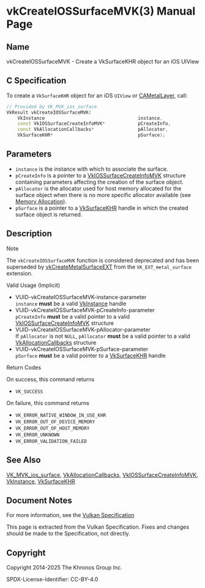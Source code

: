 # vkCreateIOSSurfaceMVK(3) Manual Page

## Name

vkCreateIOSSurfaceMVK - Create a VkSurfaceKHR object for an iOS UIView



## [](#_c_specification)C Specification

To create a `VkSurfaceKHR` object for an iOS `UIView` or [CAMetalLayer](https://registry.khronos.org/vulkan/specs/latest/man/html/CAMetalLayer.html), call:

```c++
// Provided by VK_MVK_ios_surface
VkResult vkCreateIOSSurfaceMVK(
    VkInstance                                  instance,
    const VkIOSSurfaceCreateInfoMVK*            pCreateInfo,
    const VkAllocationCallbacks*                pAllocator,
    VkSurfaceKHR*                               pSurface);
```

## [](#_parameters)Parameters

- `instance` is the instance with which to associate the surface.
- `pCreateInfo` is a pointer to a [VkIOSSurfaceCreateInfoMVK](https://registry.khronos.org/vulkan/specs/latest/man/html/VkIOSSurfaceCreateInfoMVK.html) structure containing parameters affecting the creation of the surface object.
- `pAllocator` is the allocator used for host memory allocated for the surface object when there is no more specific allocator available (see [Memory Allocation](https://registry.khronos.org/vulkan/specs/latest/html/vkspec.html#memory-allocation)).
- `pSurface` is a pointer to a [VkSurfaceKHR](https://registry.khronos.org/vulkan/specs/latest/man/html/VkSurfaceKHR.html) handle in which the created surface object is returned.

## [](#_description)Description

Note

The `vkCreateIOSSurfaceMVK` function is considered deprecated and has been superseded by [vkCreateMetalSurfaceEXT](https://registry.khronos.org/vulkan/specs/latest/man/html/vkCreateMetalSurfaceEXT.html) from the `VK_EXT_metal_surface` extension.

Valid Usage (Implicit)

- [](#VUID-vkCreateIOSSurfaceMVK-instance-parameter)VUID-vkCreateIOSSurfaceMVK-instance-parameter  
  `instance` **must** be a valid [VkInstance](https://registry.khronos.org/vulkan/specs/latest/man/html/VkInstance.html) handle
- [](#VUID-vkCreateIOSSurfaceMVK-pCreateInfo-parameter)VUID-vkCreateIOSSurfaceMVK-pCreateInfo-parameter  
  `pCreateInfo` **must** be a valid pointer to a valid [VkIOSSurfaceCreateInfoMVK](https://registry.khronos.org/vulkan/specs/latest/man/html/VkIOSSurfaceCreateInfoMVK.html) structure
- [](#VUID-vkCreateIOSSurfaceMVK-pAllocator-parameter)VUID-vkCreateIOSSurfaceMVK-pAllocator-parameter  
  If `pAllocator` is not `NULL`, `pAllocator` **must** be a valid pointer to a valid [VkAllocationCallbacks](https://registry.khronos.org/vulkan/specs/latest/man/html/VkAllocationCallbacks.html) structure
- [](#VUID-vkCreateIOSSurfaceMVK-pSurface-parameter)VUID-vkCreateIOSSurfaceMVK-pSurface-parameter  
  `pSurface` **must** be a valid pointer to a [VkSurfaceKHR](https://registry.khronos.org/vulkan/specs/latest/man/html/VkSurfaceKHR.html) handle

Return Codes

On success, this command returns

- `VK_SUCCESS`

On failure, this command returns

- `VK_ERROR_NATIVE_WINDOW_IN_USE_KHR`
- `VK_ERROR_OUT_OF_DEVICE_MEMORY`
- `VK_ERROR_OUT_OF_HOST_MEMORY`
- `VK_ERROR_UNKNOWN`
- `VK_ERROR_VALIDATION_FAILED`

## [](#_see_also)See Also

[VK\_MVK\_ios\_surface](https://registry.khronos.org/vulkan/specs/latest/man/html/VK_MVK_ios_surface.html), [VkAllocationCallbacks](https://registry.khronos.org/vulkan/specs/latest/man/html/VkAllocationCallbacks.html), [VkIOSSurfaceCreateInfoMVK](https://registry.khronos.org/vulkan/specs/latest/man/html/VkIOSSurfaceCreateInfoMVK.html), [VkInstance](https://registry.khronos.org/vulkan/specs/latest/man/html/VkInstance.html), [VkSurfaceKHR](https://registry.khronos.org/vulkan/specs/latest/man/html/VkSurfaceKHR.html)

## [](#_document_notes)Document Notes

For more information, see the [Vulkan Specification](https://registry.khronos.org/vulkan/specs/latest/html/vkspec.html#vkCreateIOSSurfaceMVK)

This page is extracted from the Vulkan Specification. Fixes and changes should be made to the Specification, not directly.

## [](#_copyright)Copyright

Copyright 2014-2025 The Khronos Group Inc.

SPDX-License-Identifier: CC-BY-4.0